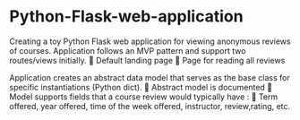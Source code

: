 # Python-Flask-web-application


Creating a toy Python Flask web application for viewing anonymous reviews of courses.
Application follows an MVP pattern and support two routes/views initially.
 Default landing page
 Page for reading all reviews

Application creates an abstract data model that serves as the base class for specific instantiations (Python dict).
 Abstract model is documented
 Model supports fields that a course review would typically have :
   Term offered, year offered, time of the week offered, instructor, review,rating, etc.
